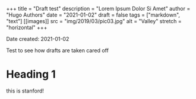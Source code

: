 +++
title = "Draft test"
description = "Lorem Ipsum Dolor Si Amet"
author = "Hugo Authors"
date = "2021-01-02"
draft = false
tags = ["markdown", "text"]
[[images]]
  src = "img/2019/03/pic03.jpg"
  alt = "Valley"
  stretch = "horizontal"
+++

Date created: 2021-01-02

Test to see how drafts are taken cared off
<!--more-->

# Heading 1

this is stanford!